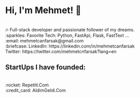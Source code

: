 

<p align="center">
  <samp>
    <h1> Hi, I'm Mehmet! 👋 </h1><br>
    🔥 Full-stack developer and passionate follower of my dreams.  <br>
    :sparkles: Favorite Tech: Python, FastApi, Flask, FastText ... <br>
    :email:	mehmetcanfarsak@gmail.com <br>
    :briefcase: LinkedIn: https://linkedin.com/in/mehmetcanfarsak <br>
Twitter: https://twitter.com/mehmetcnfarsak?lang=en
                
<h2>StartUps I have founded:</h2>   <br>
:rocket: Repetiti.Com <br>
:credit_card: AldimGeldi.Com <br>
                
                
  </samp>
</p>
